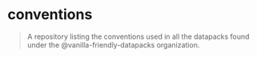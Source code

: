# conventions

> A repository listing the conventions used in all the datapacks found under the @vanilla-friendly-datapacks organization.
